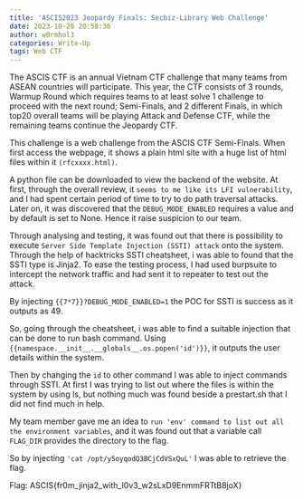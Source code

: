 ```yaml
---
title: 'ASCIS2023 Jeopardy Finals: Secbiz-Library Web Challenge'
date: 2023-10-28 20:58:36
author: w0rmhol3
categories: Write-Up
tags: Web CTF
---
```

The ASCIS CTF is an annual Vietnam CTF challenge that many teams from ASEAN countries will participate. This year, the CTF consists of 3 rounds, Warmup Round which requires teams to at least solve 1 challenge to proceed with the next round; Semi-Finals, and 2 different Finals, in which top20 overall teams will be playing Attack and Defense CTF, while the remaining teams continue the Jeopardy CTF. <!--more--> 

This challenge is a web challenge from the ASCIS CTF Semi-Finals. When first access the webpage, it shows a plain html site with a huge list of html files within it `(rfcxxxx.html)`. 


A python file can be downloaded to view the backend of the website. At first, through the overall review, it `seems to me like its LFI vulnerability`, and I had spent certain period of time to try to do path traversal attacks. Later on, it was discovered that the `DEBUG_MODE_ENABLED` requires a value and by default is set to None. Hence it raise suspicion to our team. 


Through analysing and testing, it was found out that there is possibility to execute `Server Side Template Injection (SSTI) attack` onto the system. Through the help of hacktricks SSTI cheatsheet, i was able to found that the SSTI type is Jinja2. To ease the testing process, I had used burpsuite to intercept the network traffic and had sent it to repeater to test out the attack.


By injecting `{{7*7}}?DEBUG_MODE_ENABLED=1` the POC for SSTI is success as it outputs as 49.  


So, going through the cheatsheet, i was able to find a suitable injection that can be done to run bash command. Using `{{namespace.__init__.__globals__.os.popen('id')}}`, it outputs the user details within the system.


Then by changing the `id` to other command I was able to inject commands through SSTI. At first I was trying to list out where the files is within the system by using ls, but nothing much was found beside a prestart.sh that I did not find much in help.


My team member gave me an idea to `run 'env' command to list out all the environment variables`, and it was found out that a variable call `FLAG_DIR` provides the directory to the flag.


So by injecting `'cat /opt/y5oyqodQ3BCjCdVSxQuL'` I was able to retrieve the flag.


Flag: ASCIS{fr0m_jinja2_with_l0v3_w2sLxD9EnmmFRTtB8joX}


